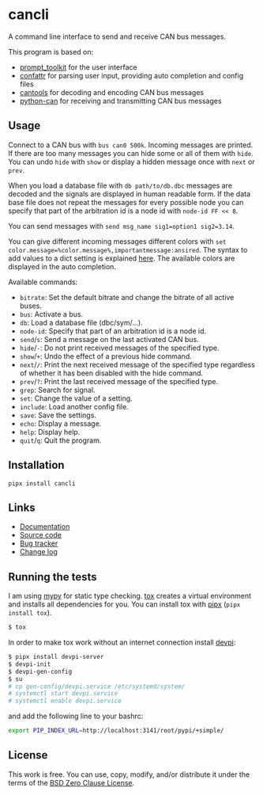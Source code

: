 # cancli

A command line interface to send and receive CAN bus messages.

This program is based on:

- [prompt_toolkit](https://python-prompt-toolkit.readthedocs.io/en/stable/) for the user interface
- [confattr](https://erzo.gitlab.io/confattr/latest/) for parsing user input, providing auto completion and config files
- [cantools](https://github.com/cantools/cantools) for decoding and encoding CAN bus messages
- [python-can](https://python-can.readthedocs.io/en/stable/index.html) for receiving and transmitting CAN bus messages


## Usage

Connect to a CAN bus with `bus can0 500k`.
Incoming messages are printed.
If there are too many messages you can hide some or all of them with `hide`.
You can undo `hide` with `show` or display a hidden message once with `next` or `prev`.

When you load a database file with `db path/to/db.dbc` messages are decoded
and the signals are displayed in human readable form.
If the data base file does not repeat the messages for every possible node
you can specify that part of the arbitration id is a node id with `node-id FF << 8`.

You can send messages with `send msg_name sig1=option1 sig2=3.14`.

You can give different incoming messages different colors with `set color.message=%color.message%,importantmessage:ansired`.
The syntax to add values to a dict setting is explained [here](https://erzo.gitlab.io/confattr/latest/intro.html#using-the-values-of-settings-or-environment-variables).
The available colors are displayed in the auto completion.

Available commands:

- `bitrate`:    Set the default bitrate and change the bitrate of all active buses.
- `bus`:        Activate a bus.
- `db`:         Load a database file (dbc/sym/...).
- `node-id`:    Specify that part of an arbitration id is a node id.
- `send`/`s`:   Send a message on the last activated CAN bus.
- `hide`/`-`:   Do not print received messages of the specified type.
- `show`/`+`:   Undo the effect of a previous hide command.
- `next`/`/`:   Print the next received message of the specified type regardless of
                whether it has been disabled with the hide command.
- `prev`/`?`:   Print the last received message of the specified type.
- `grep`:       Search for signal.
- `set`:        Change the value of a setting.
- `include`:    Load another config file.
- `save`:       Save the settings.
- `echo`:       Display a message.
- `help`:       Display help.
- `quit`/`q`:   Quit the program.


## Installation

```
pipx install cancli
```


## Links

- [Documentation](https://gitlab.com/erzo/cancli/-/blob/master/README.md)
- [Source code](https://gitlab.com/erzo/cancli)
- [Bug tracker](https://gitlab.com/erzo/cancli/-/issues)
- [Change log](https://gitlab.com/erzo/cancli/-/tags)


## Running the tests

I am using [mypy](https://www.mypy-lang.org/) for static type checking.
[tox](https://tox.wiki/en/latest/) creates a virtual environment and installs all dependencies for you.
You can install tox with [pipx](https://pypa.github.io/pipx/) (`pipx install tox`).

```bash
$ tox
```

In order to make tox work without an internet connection install [devpi](https://devpi.net/docs/devpi/devpi/stable/%2Bd/index.html):

```bash
$ pipx install devpi-server
$ devpi-init
$ devpi-gen-config
$ su
# cp gen-config/devpi.service /etc/systemd/system/
# systemctl start devpi.service
# systemctl enable devpi.service
```

and add the following line to your bashrc:

```bash
export PIP_INDEX_URL=http://localhost:3141/root/pypi/+simple/
```


## License

This work is free. You can use, copy, modify, and/or distribute it
under the terms of the [BSD Zero Clause License](https://gitlab.com/erzo/cancli/-/blob/master/LICENSE).
